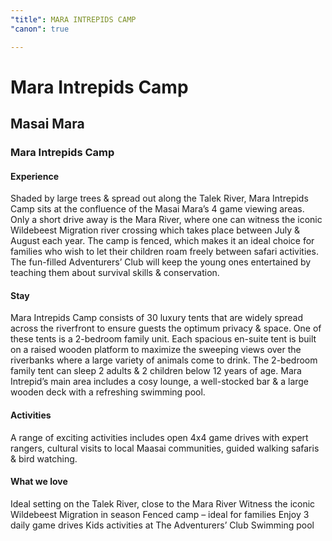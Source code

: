 ```yaml
---
"title": MARA INTREPIDS CAMP
"canon": true

---
```


# Mara Intrepids Camp
## Masai Mara
### Mara Intrepids Camp

#### Experience
Shaded by large trees &amp; spread out along the Talek River, Mara Intrepids Camp sits at the confluence of the Masai Mara’s 4 game viewing areas.  
Only a short drive away is the Mara River, where one can witness the iconic Wildebeest Migration river crossing which takes place between July &amp; August each year.
The camp is fenced, which makes it an ideal choice for families who wish to let their children roam freely between safari activities.  The fun-filled Adventurers’ Club will keep the young ones entertained by teaching them about survival skills &amp; conservation.

#### Stay
Mara Intrepids Camp consists of 30 luxury tents that are widely spread across the riverfront to ensure guests the optimum privacy &amp; space.  One of these tents is a 2-bedroom family unit.
Each spacious en-suite tent is built on a raised wooden platform to maximize the sweeping views over the riverbanks where a large variety of animals come to drink.
The 2-bedroom family tent can sleep 2 adults &amp; 2 children below 12 years of age.
Mara Intrepid’s main area includes a cosy lounge, a well-stocked bar &amp; a large wooden deck with a refreshing swimming pool.

#### Activities
A range of exciting activities includes open 4x4 game drives with expert rangers, cultural visits to local Maasai communities, guided walking safaris &amp; bird watching.


#### What we love
Ideal setting on the Talek River, close to the Mara River
Witness the iconic Wildebeest Migration in season
Fenced camp – ideal for families
Enjoy 3 daily game drives
Kids activities at The Adventurers’ Club 
Swimming pool